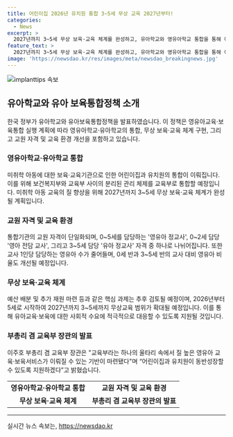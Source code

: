 ```yaml
---
title: 어린이집 2026년 유치원 통합 3~5세 무상 교육 2027년부터!
categories:
  - News
excerpt: >
  2027년까지 3~5세 무상 보육·교육 체계를 완성하고, 유아학교와 영유아학교 통합을 통해 어린이 교육의 질을 향상시키는 영유아교육·보육통합 실행 계획이 발표되었다. 어린이집과 유치원의 통합으로 인해 명칭과 교원 자격이 변화하며, 교사 1명 당 교육대상 수가 줄어들고, 무상 교육 범위가 확대될 예정이다. 이에 따른 예산과 추가 재원 문제는 추후 검토될 예정이다.
feature_text: >
  2027년까지 3~5세 무상 보육·교육 체계를 완성하고, 유아학교와 영유아학교 통합을 통해 어린이 교육의 질을 향상시키는 영유아교육·보육통합 실행 계획이 발표되었다. 어린이집과 유치원의 통합으로 인해 명칭과 교원 자격이 변화하며, 교사 1명 당 교육대상 수가 줄어들고, 무상 교육 범위가 확대될 예정이다. 이에 따른 예산과 추가 재원 문제는 추후 검토될 예정이다.
image: 'https://newsdao.kr/res/images/meta/newsdao_breakingnews.jpg'
---
```


<p><img src="https://newsdao.kr/res/images/meta/newsdao_breakingnews.jpg" alt="implanttips 속보" /></p>

<h2 data-ke-size="size26">유아학교와 유아 보육통합정책 소개</h2>

<p data-ke-size="size16">한국 정부가 유아학교와 유아보육통합정책을 발표하였습니다. 이 정책은 영유아교육·보육통합 실행 계획에 따라 영유아학교·유아학교의 통합, 무상 보육·교육 체계 구현, 그리고 교원 자격 및 교육 환경 개선을 포함하고 있습니다.</p>

<h3 data-ke-size="size22">영유아학교·유아학교 통합</h3>

<p data-ke-size="size16">미취학 아동에 대한 보육·교육기관으로 인한 어린이집과 유치원의 통합이 이뤄집니다. 이를 위해 보건복지부와 교육부 사이의 분리된 관리 체제를 교육부로 통합할 예정입니다. 미취학 아동 교육의 질 향상을 위해 2027년까지 3~5세 무상 보육·교육 체계가 완성될 계획입니다.</p>

<h3 data-ke-size="size22">교원 자격 및 교육 환경</h3>

<p data-ke-size="size16">통합기관의 교원 자격이 단일화되며, 0~5세를 담당하는 '영유아 정교사', 0~2세 담당 '영아 전담 교사', 그리고 3~5세 담당 '유아 정교사' 자격 중 하나로 나뉘어집니다. 또한 교사 1인당 담당하는 영유아 수가 줄어들며, 0세 반과 3~5세 반의 교사 대비 영유아 비율도 개선될 예정입니다.</p>

<h3 data-ke-size="size22">무상 보육·교육 체계</h3>

<p data-ke-size="size16">예산 배분 및 추가 재원 마련 등과 같은 핵심 과제는 추후 검토될 예정이며, 2026년부터 5세로 시작하여 2027년까지 3~5세까지 무상교육 범위가 확대될 예정입니다. 이를 통해 유아교육·보육에 대한 사회적 수요에 적극적으로 대응할 수 있도록 지원될 것입니다.</p>

<h3 data-ke-size="size22">부총리 겸 교육부 장관의 발표</h3>

<p data-ke-size="size16">이주호 부총리 겸 교육부 장관은 "교육부라는 하나의 울타리 속에서 질 높은 영유아 교육·보육서비스가 이뤄질 수 있는 기반이 마련됐다"며 “어린이집과 유치원이 동반성장할 수 있도록 지원하겠다”고 밝혔습니다.</p>

<table style="width: 100%;">
<tbody>
<tr>
<td style="text-align: center; height: 17px;"><b>영유아학교·유아학교 통합</b></td>
<td style="text-align: center; height: 17px;"><b>교원 자격 및 교육 환경</b></td>
</tr>
<tr>
<td style="text-align: center; height: 17px;"><b>무상 보육·교육 체계</b></td>
<td style="text-align: center; height: 17px;"><b>부총리 겸 교육부 장관의 발표</b></td>
</tr>
</tbody>
</table>

<hr>
실시간 뉴스 속보는, <a href="https://newsdao.kr" rel="dofollow">https://newsdao.kr</a>


